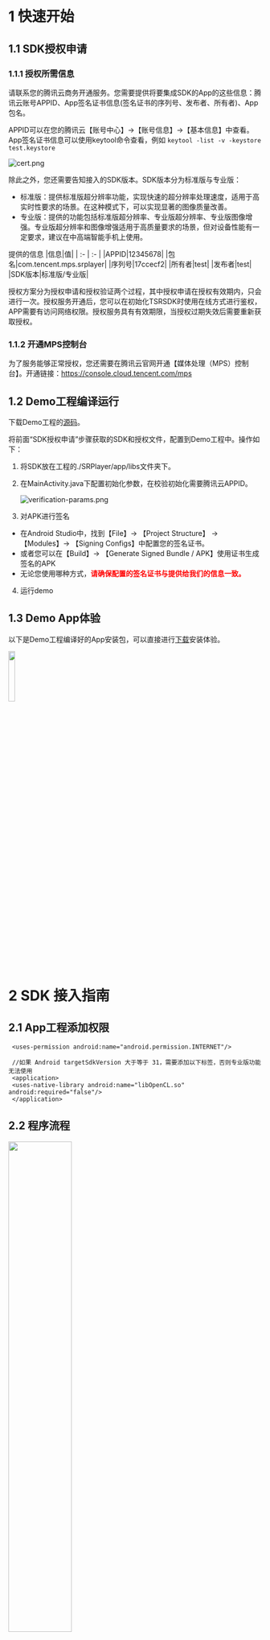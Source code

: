 # **1 快速开始**
## 1.1 **SDK授权申请**
### 1.1.1 **授权所需信息**
请联系您的腾讯云商务开通服务。您需要提供将要集成SDK的App的这些信息：腾讯云账号APPID、App签名证书信息(签名证书的序列号、发布者、所有者)、App包名。

APPID可以在您的腾讯云【账号中心】->【账号信息】->【基本信息】中查看。
App签名证书信息可以使用keytool命令查看，例如
```keytool -list -v -keystore test.keystore```

![cert.png](./docs/cert.png)

除此之外，您还需要告知接入的SDK版本。SDK版本分为标准版与专业版： 
* 标准版：提供标准版超分辨率功能，实现快速的超分辨率处理速度，适用于高实时性要求的场景。在这种模式下，可以实现显著的图像质量改善。 
* 专业版：提供的功能包括标准版超分辨率、专业版超分辨率、专业版图像增强。专业版超分辨率和图像增强适用于高质量要求的场景，但对设备性能有一定要求，建议在中高端智能手机上使用。

提供的信息
|信息|值|
| :- | :- |
|APPID|12345678|
|包名|com.tencent.mps.srplayer|
|序列号|17ccecf2|
|所有者|test|
|发布者|test|
|SDK版本|标准版/专业版|

授权方案分为授权申请和授权验证两个过程，其中授权申请在授权有效期内，只会进行一次。授权服务开通后，您可以在初始化TSRSDK时使用在线方式进行鉴权，APP需要有访问网络权限。授权服务具有有效期限，当授权过期失效后需要重新获取授权。

### 1.1.2 **开通MPS控制台**
为了服务能够正常授权，您还需要在腾讯云官网开通【媒体处理（MPS）控制台】。开通链接：https://console.cloud.tencent.com/mps

## 1.2 **Demo工程编译运行**

下载Demo工程的[源码](https://github.com/tencentyun/TSR/tree/main/demo/tsr-android-demo)。

将前面“SDK授权申请”步骤获取的SDK和授权文件，配置到Demo工程中。操作如下：

1. 将SDK放在工程的./SRPlayer/app/libs文件夹下。

2. 在MainActivity.java下配置初始化参数，在校验初始化需要腾讯云APPID。

   ![verification-params.png](./docs/verification-params.png)


3. 对APK进行签名
- 在Android Studio中，找到【File】-> 【Project Structure】 -> 【Modules】-> 【Signing Configs】中配置您的签名证书。
- 或者您可以在【Build】-> 【Generate Signed Bundle / APK】使用证书生成签名的APK
- 无论您使用哪种方式，<font color="red">**请确保配置的签名证书与提供给我们的信息一致。**</font>

4. 运行demo

## **1.3 Demo App体验**
以下是Demo工程编译好的App安装包，可以直接进行[下载](https://cg-sdk-1258344699.cos.ap-nanjing.myqcloud.com/tsr/pro-demo-android/SRPlayer.apk)安装体验。

<img src=./docs/android-demo-qrcode.png width=16% />

# **2 SDK 接入指南**
## **2.1 App工程添加权限**
```
 <uses-permission android:name="android.permission.INTERNET"/>

 //如果 Android targetSdkVersion 大于等于 31，需要添加以下标签，否则专业版功能无法使用
 <application>
 <uses-native-library android:name="libOpenCL.so" android:required="false"/>
 </application>
```
## **2.2 程序流程**
<img src=./docs/tsr-work-flow.png width=50% />

### **2.2.1 TSRSdk**
[TSRSdk](https://tencentyun.github.io/TSR/android-docs/1.11/com/tencent/mps/tie/api/TSRSdk.html)包括init和deInit两个方法。init方法用于初始化SDK，deInit方法用于释放资源。

1. 在线鉴权初始化TSRSdk，您需要传入**APPID和AUTH_ID**进行在线鉴权，还需要传入TSRSdk.TSRSdkLicenseVerifyResultCallback用于获取在线鉴权的结果。除此之外，还需要传入一个TSRLogger，用于获取SDK的日志。下面是示例代码：

```
    TSRSdkLicenseVerifyResultCallback callback = new TSRSdkLicenseVerifyResultCallback() {
    public void onTSRSdkLicenseVerifyResult(TSRSdkLicenseStatus status) {
        if (status == TSRSdkLicenseStatus.AVAILABLE) {
           // Creating TSRPass for super-resolution rendering
        } else {
           // Do something when the verification of sdk's license failed.
        }
    }
  };
  TSRSdk.getInstance().init(appId, authId, callback, logger);
```


2. 当您已经不需要使用TSRSdk时，需要调用TSRSdk的deInit方法，释放资源。<font color="red">**注意：在调用TSRSdk的deInit方法前，确保所有TSRPass已经释放资源，否则会有意想不到的问题。**</font>
```
  // If you have created TSRPass, you should release it before release TSRSdk.
  tsrPass.deInit();
  // Release resources when the TSRSdk object is no longer needed.
  TSRSdk.getInstance().deInit();
```

### **2.2.2 TSRPass**
[TSRPass](https://tencentyun.github.io/TSR/android-docs/1.11/com/tencent/mps/tie/api/TSRPass.html) 是用于进行超分辨率渲染的类，在创建 TSRPass 时，您需要传入 TSRAlgorithmType 设置超分的算法类型。

**注意：TSRPass 不是线程安全的，必须在同一个线程中调用 TSRPass 的方法。**

在 TSRAlgorithmType 枚举中，有 STANDARD、PROFESSIONAL_HIGH_QUALITY 和 PROFESSIONAL_FAST 三个算法运行模式：
1. **STANDARD（标准）模式**：提供快速的超分辨率处理速度，适用于高实时性要求的场景。在这种模式下，可以实现显著的图像质量改善。
2. **PROFESSIONAL_HIGH_QUALITY（专业版-高质量）模式**：确保了高图像质量，同时需要更高的设备性能。它适合于有高图像质量要求的场景，并推荐在中高端智能手机上使用。
3. **PROFESSIONAL_FAST（专业版-快速）模式**：在牺牲一些图像质量的同时，确保了更快的处理速度。它适合于有高实时性要求的场景，并推荐在中档智能手机上使用。

它包括了 `init`, `reInit`, `render` 和 `deInit` 方法。在使用 TSRPass 前，您需要调用 `init` 方法进行初始化。如果需要在不创建新的 TSRPass 实例的情况下更新输入图像的尺寸或缩放比例，可以使用 `reInit` 方法。在使用结束后，您需要调用 `deInit` 方法释放资源。


以下是标准版超分代码示例：
```
// Create a TSRPass object using the constructor.
TSRPass tsrPass = new TSRPass(TSRPass.TSRAlgorithmType.STANDARD);

// The code below must be executed in the same glThread.
//----------------------GL Thread---------------------//

// Initialize TSRPass and set the input image width, height, and srRatio.
TSRPass.TSRInitStatusCode initStatus = tsrPass.init(inputWidth, inputHeight, srRatio);

if (initStatus == TSRPass.TSRInitStatusCode.SUCCESS) {
   // Optional: Set the brightness, saturation, contrast and sharpness levels.
   tsrPass.setParameters(52, 55, 60, 0);

   // Perform super-resolution rendering and get the enhanced texture ID.
   int outputTextureId = tsrPass.render(inputTextureId);

   // Reinitialize if there are changes in image dimensions or srRatio.
   TSRPass.TSRInitStatusCode reInitStatus = tsrPass.reInit(newInputWidth, newInputHeight, newSrRatio);
   if (reInitStatus == TSRPass.TSRInitStatusCode.SUCCESS) {
      outputTextureId = tsrPass.render(inputTextureId);
   } else {
      // Handle reinitialization failure
   }

   // Release resources when no longer needed.
   tsrPass.deInit();
} else {
   // Handle initialization failure
}

//----------------------GL Thread---------------------//
```

以下是专业版超分代码示例：
```
// Create a TSRPass object with the desired algorithm type.
TSRPass tsrPass = new TSRPass(TSRPass.TSRAlgorithmType.PROFESSIONAL_HIGH_QUALITY);

// Before initializing the TSRPass, configure the maximum input resolution for super-resolution processing.
// This configuration step is crucial as it helps to allocate memory and optimize performance.
// Here, we set the maximum resolution to 1920x1920 pixels.
TSRPass.TSRInitStatusCode configStatus = tsrPass.configureProSRMaxInputResolution(1920, 1920);

// The code below must be executed in the same glThread.
//----------------------GL Thread---------------------//

// Initialize TSRPass with the specified parameters.
TSRPass.TSRInitStatusCode initStatus = tsrPass.init(inputWidth, inputHeight, srRatio);

if (initStatus == TSRPass.TSRInitStatusCode.SUCCESS) {
   // Perform super-resolution rendering and get the enhanced texture ID.
   int outputTextureId = tsrPass.render(inputTextureId);

   // Reinitialize if there are changes in image dimensions or srRatio.
   TSRPass.TSRInitStatusCode reInitStatus = tsrPass.reInit(newInputWidth, newInputHeight, newSrRatio);
   if (reInitStatus == TSRPass.TSRInitStatusCode.SUCCESS) {
      outputTextureId = tsrPass.render(inputTextureId);
   } else {
      // Handle reinitialization failure
   }

   // Release resources when no longer needed.
   tsrPass.deInit();
} else {
   // Handle initialization failure
}

//----------------------GL Thread---------------------//
```

### **2.2.3 TIEPass**
[TIEPass](https://tencentyun.github.io/TSR/android-docs/1.11/com/tencent/mps/tie/api/TIEPass.html) 是用于进行图像增强渲染的类，**只在专业版SDK可用**。在创建 TIEPass 时，您需要传入 TIEAlgorithmType 设置图像增强的算法类型。它包括 `init`, `reInit`, `render` 和 `deInit` 方法。在使用 TIEPass 前，您需要调用 `init` 方法进行初始化。如果需要在不创建新的 TIEPass 实例的情况下更新输入图像的尺寸，可以使用 `reInit` 方法。在使用结束后，您需要调用 `deInit` 方法释放资源。

在 TIEAlgorithmType 枚举中，有以下两个算法运行模式：
1. **PROFESSIONAL_HIGH_QUALITY（专业版-高质量）模式**：确保了高图像质量，同时需要更高的设备性能。它适合于有高图像质量要求的场景，并推荐在中高端智能手机上使用。
2. **PROFESSIONAL_FAST（专业版-快速）模式**：在牺牲一些图像质量的同时，确保了更快的处理速度。它适合于有高实时性要求的场景，并推荐在中档智能手机上使用。

**注意：TIEPass 不是线程安全的，必须在同一个线程中调用 TIEPass 的方法。**

以下是代码示例：
```
// Create a TIEPass object using the constructor.
TIEPass tiePass = new TIEPass(TIEPass.TIEAlgorithmType.PROFESSIONAL_HIGH_QUALITY);

// Alternatively, create a TIEPass object with the professional fast rendering type.
// TIEPass tiePass = new TIEPass(TIEPass.TIEAlgorithmType.PROFESSIONAL_FAST);

// Before initializing the TIEPass, configure the maximum input resolution for super-resolution processing.
// This configuration step is crucial as it helps to allocate memory and optimize performance.
// Here, we set the maximum resolution to 1920x1920 pixels.
TIEInitStatusCode configStatus = tiePass.configureProIEMaxInputResolution(1920, 1920);


// The code below must be executed in the same glThread.
//----------------------GL Thread---------------------//

// Initialize TIEPass and set the input image width and height.
TIEPass.TIEInitStatusCode initStatus = tiePass.init(inputWidth, inputHeight);

if (initStatus == TIEPass.TIEInitStatusCode.SUCCESS) {
   // If the type of inputTexture is TextureOES, you must transform it to Texture2D.
   // Conversion code can be written according to actual requirements.
   
   // Perform image enhancement rendering on the input OpenGL texture and get the enhanced texture ID.
   int outputTextureId = tiePass.render(inputTextureId);
   
   // Reinitialize with new dimensions if needed.
   TIEPass.TIEInitStatusCode reInitStatus = tiePass.reInit(newInputWidth, newInputHeight);
   if (reInitStatus == TSRPass.TSRInitStatusCode.SUCCESS) {
      outputTextureId = tiePass.render(inputTextureId);
   } else {
      // Handle reinitialization failure
   }

   // Release resources when the TIEPass object is no longer needed.
   tiePass.deInit();
} else {
   // Handle initialization failure
}

//----------------------GL Thread---------------------//
```

### **2.2.4 TSRLogger**
[TSRLogger](https://tencentyun.github.io/TSR/android-docs/1.9/com/tencent/mps/tie/api/TSRLogger.html)用于接收SDK内部的日志，请将这些日志写到文件，以便定位外网问题。

# **3 SDK API描述**
您可以点击连接查看TSRSDK的API文档，内含接口注释与调用示例。

[TSRSDK ANDROID API文档](https://tencentyun.github.io/TSR/android-docs/1.11/index.html)


